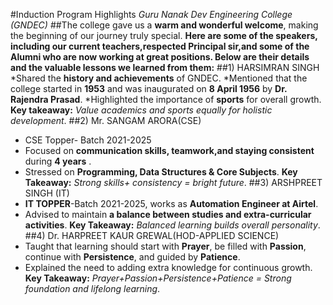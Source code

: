 #Induction Program Highlights
_Guru Nanak Dev Engineering College (GNDEC)_
##The college gave us a **warm and wonderful welcome**, making the beginning of our journey truly special.
**Here are some of the speakers, including our current teachers,respected Principal sir,and some of the Alumni who are now working at great positions. Below are their details and the valuable lessons we learned from them:**
##1) HARSIMRAN SINGH
*Shared the **history and achievements** of GNDEC.
*Mentioned that the college started in **1953** and was inaugurated on **8 April 1956** by **Dr. Rajendra Prasad**.
*Highlighted the importance of **sports** for overall growth.
**Key takeaway:** _Value academics and sports equally for holistic development_.
##2) Mr. SANGAM ARORA(CSE) 
* CSE Topper- Batch 2021-2025
* Focused on **communication skills, teamwork,and staying consistent** during **4 years** .
* Stressed on **Programming, Data Structures & Core Subjects**.
**Key Takeaway:** _Strong skills+ consistency = bright future_.
##3) ARSHPREET SINGH (IT)
* **IT TOPPER**-Batch 2021-2025, works as **Automation Engineer at Airtel**.
* Advised to maintain **a balance between studies and extra-curricular activities**.
**Key Takeaway:** _Balanced learning builds overall personality_.
##4) Dr. HARPREET KAUR GREWAL(HOD-APPLIED SCIENCE)
* Taught that learning should start with **Prayer**, be filled with **Passion**, continue with **Persistence**, and guided by **Patience**.
* Explained the need to adding extra knowledge for continuous growth.
**Key Takeaway:** _Prayer+Passion+Persistence+Patience = Strong foundation and lifelong learning_.
  

